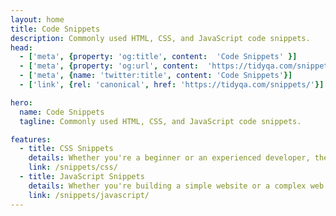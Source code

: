 ```yaml
---
layout: home
title: Code Snippets
description: Commonly used HTML, CSS, and JavaScript code snippets.
head:
  - ['meta', {property: 'og:title', content:  'Code Snippets' }]
  - ['meta', {property: 'og:url', content:  'https://tidyqa.com/snippets/' }] 
  - ['meta', {name: 'twitter:title', content: 'Code Snippets'}]
  - ['link', {rel: 'canonical', href: 'https://tidyqa.com/snippets/'}]

hero:
  name: Code Snippets
  tagline: Commonly used HTML, CSS, and JavaScript code snippets.

features:
  - title: CSS Snippets
    details: Whether you're a beginner or an experienced developer, these CSS snippets can help streamline your development process and improve the visual appeal of your websites.
    link: /snippets/css/
  - title: JavaScript Snippets
    details: Whether you're building a simple website or a complex web application, these JavaScript snippets can save you time and effort by providing pre-written code for common tasks and features.
    link: /snippets/javascript/
---
```

